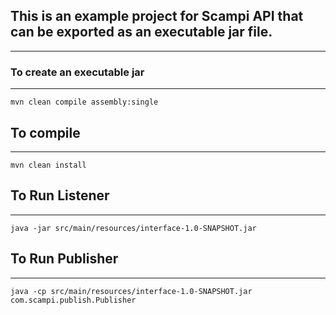 ## This is an example project for Scampi API that can be exported as an executable jar file.
-------------------------------------------------------------------------------------------



### To create an executable jar
--------------------------------
``mvn clean compile assembly:single``


## To compile
--------------------------------
``mvn clean install``



## To Run Listener
--------------------------------
``java -jar src/main/resources/interface-1.0-SNAPSHOT.jar``


## To Run Publisher
--------------------------------
``java -cp src/main/resources/interface-1.0-SNAPSHOT.jar com.scampi.publish.Publisher``





